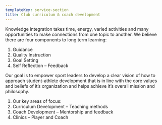```yaml
---
templateKey: service-section
title: Club curriculum & coach development
---
```


Knowledge integration takes time, energy, varied activities and many opportunities to make connections from one topic to another. We believe there are four components to long term learning:

1. Guidance
2. Quality Instruction
3. Goal Setting
4. Self Reflection – Feedback

Our goal is to empower sport leaders to develop a clear vision of how to approach student-athlete development that is in line with the core values and beliefs of it’s organization and helps achieve it’s overall mission and philosophy.

1. Our key areas of focus:
2. Curriculum Development – Teaching methods
3. Coach Development – Mentorship and feedback
4. Clinics – Player and Coach
